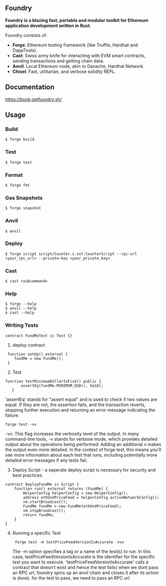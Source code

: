 ## Foundry

**Foundry is a blazing fast, portable and modular toolkit for Ethereum application development written in Rust.**

Foundry consists of:

- **Forge**: Ethereum testing framework (like Truffle, Hardhat and DappTools).
- **Cast**: Swiss army knife for interacting with EVM smart contracts, sending transactions and getting chain data.
- **Anvil**: Local Ethereum node, akin to Ganache, Hardhat Network.
- **Chisel**: Fast, utilitarian, and verbose solidity REPL.

## Documentation

https://book.getfoundry.sh/

## Usage

### Build

```shell
$ forge build
```

### Test

```shell
$ forge test
```

### Format

```shell
$ forge fmt
```

### Gas Snapshots

```shell
$ forge snapshot
```

### Anvil

```shell
$ anvil
```

### Deploy

```shell
$ forge script script/Counter.s.sol:CounterScript --rpc-url <your_rpc_url> --private-key <your_private_key>
```

### Cast

```shell
$ cast <subcommand>
```

### Help

```shell
$ forge --help
$ anvil --help
$ cast --help
```

### Writing Tests

```shell
contract FundMeTest is Test {}
```

1. deploy contract

```shell
 function setUp() external {
    fundMe = new FundMe();
 }
```

2. Test

```shell
function testMinimumDollarIsFive() public {
       assertEq(fundMe.MINIMUM_USD(), 5e18);
   }
```

'assertEq' stands for "assert equal" and is used to check if two values are equal. If they are not, the assertion fails, and the transaction reverts, stopping further execution and returning an error message indicating the failure.

```shell
forge test -vv
```

-vv: This flag increases the verbosity level of the output. In many command-line tools, -v stands for verbose mode, which provides detailed output about the operations being performed. Adding an additional v makes the output even more detailed. In the context of forge test, this means you'll see more information about each test that runs, including potentially more detailed error messages if any tests fail.

3. Deploy Script - a seperate deploy script is necessary for security and best practices.

```shell
contract DeployFundMe is Script {
    function run() external returns (FundMe) {
        HelperConfig helperConfig = new HelperConfig();
        address ethUsdPriceFeed = helperConfig.activeNetworkConfig();
        vm.startBroadcast();
        FundMe fundMe = new FundMe(ethUsdPriceFeed);
        vm.stopBroadcast();
        return fundMe;
    }
}
```

4. Running a specific Test
   ```shell
    forge test -m testPriceFeedVersionIsAccurate -vvv
   ```
   The -m option specifies a tag or a name of the test(s) to run. In this case, testPriceFeedVersionIsAccurate is the identifier for the specific test you want to execute.
   'testPriceFeedVersionIsAccurate' calls a contract that doesn't exist and hence the test fails( when we dont pass an RPC url, foundry spins up an anvil chain and closes it after its action is done). for the test to pass, we need to pass an RPC url
